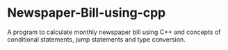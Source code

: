 # Newspaper-Bill-using-cpp
A program to calculate monthly newspaper bill using C++ and concepts of conditional statements, jump statements and type conversion.
